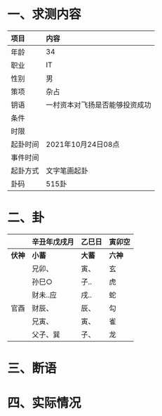 # 一、求测内容
|项目|内容|
|:-|:-|
|年龄|34|
|职业|IT|
|性别|男|
|策项|杂占|
|钥语|一村资本对飞扬是否能够投资成功|
|条件||
|时限||
|起卦时间|2021年10月24日08点|
|事件时间||
|起卦方式|文字笔画起卦|
|卦码|515卦|

# 二、卦
||辛丑年戊戌月|乙巳日|寅卯空|
|:-|:-|:-|:-|
|**伏神**|**小蓄**|**大蓄**|**六神**|
||兄卯、|寅、|玄|
||孙巳○|子..|虎|
||财未..应|戌..|蛇|
|官酉|财辰、|辰、|勾|
||兄寅、|寅、|雀|
||父子、巽|子、|龙|


# 三、断语

# 四、实际情况